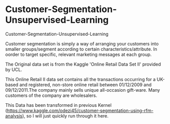 # Customer-Segmentation-Unsupervised-Learning
Customer-Segmentation-Unsupervised-Learning


Customer segmentation is simply a way of arranging your customers into smaller groups/segment according to certain characteristics/attribute. In oorder to target specific, relevant marketing messages at each group.

The Original data set is from the Kaggle 'Online Retail Data Set II' provided by UCL.

This Online Retail II data set contains all the transactions occurring for a UK-based and registered, non-store online retail between 01/12/2009 and 09/12/2011.The company mainly sells unique all-occasion gift-ware. Many customers of the company are wholesalers.

This Data has been transformed in previous Kernel (https://www.kaggle.com/odezi45/customer-segmentation-using-rfm-analysis), so I will just quickly run through it here.

